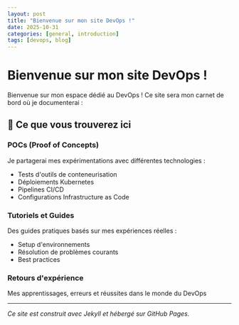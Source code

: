 ```yaml
---
layout: post
title: "Bienvenue sur mon site DevOps !"
date: 2025-10-31
categories: [general, introduction]
tags: [devops, blog]
---
```


# Bienvenue sur mon site DevOps !

Bienvenue sur mon espace dédié au DevOps ! Ce site sera mon carnet de bord où je documenterai :

## 🎯 Ce que vous trouverez ici

### POCs (Proof of Concepts)
Je partagerai mes expérimentations avec différentes technologies :
- Tests d'outils de conteneurisation
- Déploiements Kubernetes
- Pipelines CI/CD
- Configurations Infrastructure as Code

### Tutoriels et Guides
Des guides pratiques basés sur mes expériences réelles :
- Setup d'environnements
- Résolution de problèmes courants
- Best practices

### Retours d'expérience
Mes apprentissages, erreurs et réussites dans le monde du DevOps

---

*Ce site est construit avec Jekyll et hébergé sur GitHub Pages.*
